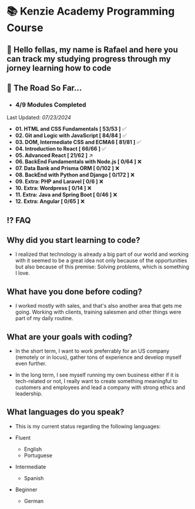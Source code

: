 # 📚 Kenzie Academy Programming Course

## 👋 Hello fellas, my name is Rafael and here you can track my studying progress through my jorney learning how to code

## 🚀 The Road So Far...

- ### 4/9 Modules Completed
Last Updated: _07/23/2024_
- __01. HTML and CSS Fundamentals [ 53/53 ]__ ✅
- __02. Git and Logic with JavaScript [ 84/84 ]__ ✅ 
- __03. DOM, Intermediate CSS and ECMA6 [ 81/81 ]__ ✅
- __04. Introduction to React [ 66/66 ]__ ✅
- __05. Advanced React [ 21/62 ]__ ↗️
- __06. BackEnd Fundamentals with Node.js [ 0/64 ]__ ❌
- __07. Data Bank and Prisma ORM [ 0/102 ]__ ❌
- __08. BackEnd with Python and Django [ 0/172 ]__ ❌
- __09. Extra: PHP and Laravel [ 0/6 ]__ ❌
- __10. Extra: Wordpress [ 0/14 ]__ ❌
- __11. Extra: Java and Spring Boot [ 0/46 ]__ ❌
- __12. Extra: Angular [ 0/65 ]__ ❌

## ⁉️ FAQ

## Why did you start learning to code?
- I realized that technology is already a big part of our world and working with it seemed to be a great idea not only because of the opportunities but also because of this premise: Solving problems, which is something I love.

## What have you done before coding?
- I worked mostly with sales, and that's also another area that gets me going. Working with clients, training salesmen and other things were part of my daily routine.

## What are your goals with coding?
- In the short term, I want to work preferrably for an US company (remotely or in locus), gather tons of experience and develop myself even further.

- In the long term, I see myself running my own business either if it is tech-related or not, I really want to create something meaningful to customers and employees and lead a company with strong ethics and leadership.

## What languages do you speak?
- This is my current status regarding the following languages:

- Fluent
    - English
    - Portuguese

- Intermediate
    - Spanish

- Beginner
    - German